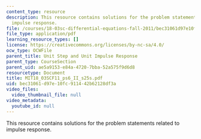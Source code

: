```yaml
---
content_type: resource
description: This resource contains solutions for the problem statements related to
  impulse response.
file: /courses/18-03sc-differential-equations-fall-2011/bec31061d97e10fc911442b62128df3a_MIT18_03SCF11_ps6_II_s25s.pdf
file_type: application/pdf
learning_resource_types: []
license: https://creativecommons.org/licenses/by-nc-sa/4.0/
ocw_type: OCWFile
parent_title: Unit Step and Unit Impulse Response
parent_type: CourseSection
parent_uid: ae5a9153-e84a-4720-7bba-52a575f9d6d8
resourcetype: Document
title: MIT18_03SCF11_ps6_II_s25s.pdf
uid: bec31061-d97e-10fc-9114-42b62128df3a
video_files:
  video_thumbnail_file: null
video_metadata:
  youtube_id: null
---
```

This resource contains solutions for the problem statements related to impulse response.